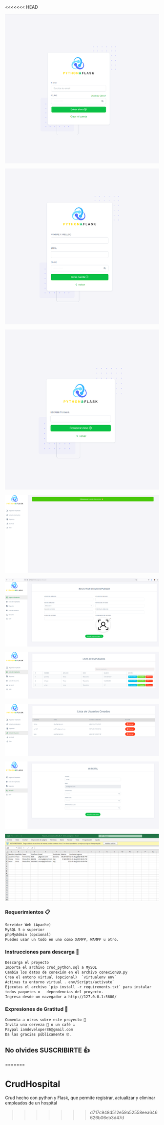 <<<<<<< HEAD

![](https://raw.githubusercontent.com/urian121/imagenes-proyectos-github/master/Dashboard-python-login-urian-viera.png)

![](https://raw.githubusercontent.com/urian121/imagenes-proyectos-github/master/dashboard-python-crear-user-urian-viera.png)

![](https://raw.githubusercontent.com/urian121/imagenes-proyectos-github/master/dashboard-python-recuperar-clave-urian-viera.png)

![](https://raw.githubusercontent.com/urian121/imagenes-proyectos-github/master/dashborad-python-home-urian-viera.png)

![](https://raw.githubusercontent.com/urian121/imagenes-proyectos-github/master/dashboard-python-registrar-cliente-urian-viera.png)

![](https://raw.githubusercontent.com/urian121/imagenes-proyectos-github/master/dashboard-python-lista-empleados-urian-viera.png)

![](https://raw.githubusercontent.com/urian121/imagenes-proyectos-github/master/dashboard-python-lista-usuarios-urian-viera.png)

![](https://raw.githubusercontent.com/urian121/imagenes-proyectos-github/master/dashboard-python-editar-perfil-urian-viera.png)

![](https://raw.githubusercontent.com/urian121/imagenes-proyectos-github/master/dashboard-python-reporte-empleados-urian-viera.png)

### Requerimientos 📋

    Servidor Web (Apache)
    MySQL 5 o superior
    phpMyAdmin (opcional)
    Puedes usar un todo en uno como XAMPP, WAMPP u otro.

### Instrucciones para descarga 🔧

    Descarga el proyecto
    Importa el archivo crud_python.sql a MySQL
    Cambia los datos de conexión en el archivo conexionBD.py
    Crea el entono virtual (opcional)  `virtualenv env`
    Activas tu entorno virtual . env/Scripts/activate`
    Ejecutas el archivo `pip install -r requirements.txt` para instalar todos paquetes o   dependencias del proyecto.
    Ingresa desde un navegador a http://127.0.0.1:5600/

### Expresiones de Gratitud 🎁

    Comenta a otros sobre este proyecto 📢
    Invita una cerveza 🍺 o un café ☕
    Paypal iamdeveloper86@gmail.com
    Da las gracias públicamente 🤓.

## No olvides SUSCRIBIRTE 👍
=======
# CrudHospital
Crud hecho con python y Flask, que permite registrar, actualizar y eliminar empleados de un hospital
>>>>>>> d717c948d512e59a52558eea646626b06eb3d47d
